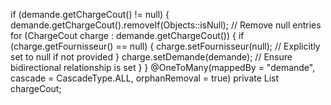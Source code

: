 if (demande.getChargeCout() != null) {
    demande.getChargeCout().removeIf(Objects::isNull); // Remove null entries
    for (ChargeCout charge : demande.getChargeCout()) {
        if (charge.getFournisseur() == null) {
            charge.setFournisseur(null); // Explicitly set to null if not provided
        }
        charge.setDemande(demande); // Ensure bidirectional relationship is set
    }
}
@OneToMany(mappedBy = "demande", cascade = CascadeType.ALL, orphanRemoval = true)
private List<ChargeCout> chargeCout;
